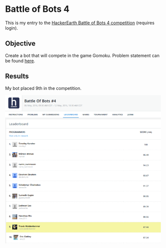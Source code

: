 # Battle of Bots 4
This is my entry to the [HackerEarth Battle of Bots 4 competition](https://www.hackerearth.com/battle-of-bots-4/multiplayer/gomoku/description/) (requires login).

## Objective
Create a bot that will compete in the game Gomoku. Problem statement can be found [here](../master/problem.md).

## Results
My bot placed 9th in the competition.
<div style="text-align:center"><img src ="https://raw.githubusercontent.com/travis-w/Battle-of-Bots-4/master/standings.png" /></div>
